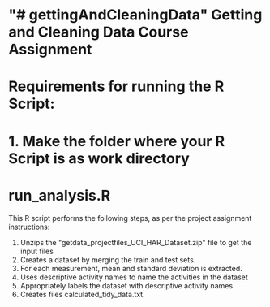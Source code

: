 "# gettingAndCleaningData" 
Getting and Cleaning Data Course Assignment
========================================

# Requirements for running the R Script:
# 1. Make the folder where your R Script is as work directory


# run_analysis.R

This R script performs the following steps, as per the project assignment instructions:

1. Unzips the "getdata_projectfiles_UCI_HAR_Dataset.zip" file to get the input files
2. Creates a dataset by merging the train and test sets.
3. For each measurement, mean and standard deviation is extracted.
4. Uses descriptive activity names to name the activities in the dataset
5. Appropriately labels the dataset with descriptive activity names. 
6. Creates files calculated_tidy_data.txt.
